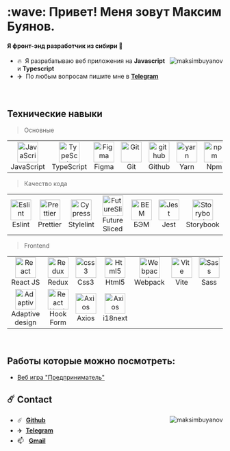 [//]: # (<style )

[//]: # (    type='text/css'>)

[//]: # (        .img {)

[//]: # (            width: 100%;)

[//]: # (            max-width: 48px;)

[//]: # (            height: auto;)

[//]: # (            max-height: 48px;)

[//]: # (        })

[//]: # (        .img-wrapper {)

[//]: # (            display: flex;)

[//]: # (            align-items: center;)

[//]: # (            justify-content: center;)

[//]: # (            flex-grow: 1;)

[//]: # (            width: 100%;)

[//]: # (        })

[//]: # (        .cell {)

[//]: # (            max-width: 60px;)

[//]: # (            border: 1px solid grey;)

[//]: # (            padding: 15px 10px 15px;)

[//]: # (            display: flex;)

[//]: # (            flex-direction: column;)

[//]: # (            align-items: center;)

[//]: # (            gap: 10px;)

[//]: # (        })

[//]: # (        .text-description {)

[//]: # (            width: 60px;)

[//]: # (            text-align: center;)

[//]: # (            font-size: 12px;)

[//]: # (        })

[//]: # (        .grid {)

[//]: # (            display: grid;)

[//]: # (            grid-auto-flow: column;)

[//]: # (            justify-content: start;)

[//]: # (            margin-bottom: 5px;)

[//]: # (        })

[//]: # (</style>)

<h1 align="left">:wave: Привет! Меня зовут Максим Буянов. </h1>

<h4 align="left">Я фронт-энд разработчик из сибири 🧊</h4>

<a href="#maksimbuyanov-title">
  <img src="https://github-readme-stats.vercel.app/api?username=maksimbuyanov&show_icons=true&theme=react&count_private=true&include_all_commits=true" alt="maksimbuyanov" align="right" />
</a>

- :fire: &nbsp;Я разрабатываю веб приложения на **Javascript** и **Typescript**
- :airplane: &nbsp;По любым вопросам пишите мне в **[Telegram](https://t.me/maksimbuyanov)**

<br>

<h2 align="left" id="maksimbuyanov-stack">Технические навыки</h2>

>  Основные

<table>
<tr>
    <td align="center">
        <a width='48' height='48'  href="#maksimbuyanov-stack">
            <img width='48' height='48'  src="https://upload.wikimedia.org/wikipedia/commons/thumb/9/99/Unofficial_JavaScript_logo_2.svg/1024px-Unofficial_JavaScript_logo_2.svg.png" width="48" height="48" alt="JavaScript" />
        </a>
        <br>
        JavaScript
    </td>
    <td align="center">
        <a width='48' height='48' href="#maksimbuyanov-stack"  >
            <img width='48' height='48' src="https://upload.wikimedia.org/wikipedia/commons/thumb/4/4c/Typescript_logo_2020.svg/1200px-Typescript_logo_2020.svg.png" width="48" height="48" alt="TypeScript" />
        </a>
        <br>
        TypeScript
    </td>
    <td align="center">
        <a width='48' height='48' href="#maksimbuyanov-stack"  >
            <img width='48' height='48' src="https://upload.wikimedia.org/wikipedia/commons/3/33/Figma-logo.svg" alt="Figma" />
        </a>
        <br>
        Figma
    </td>
    <td align="center">
        <a width='48' height='48' href="#maksimbuyanov-stack" >
            <img width='48' height='48' src="https://upload.wikimedia.org/wikipedia/commons/thumb/3/3f/Git_icon.svg/1200px-Git_icon.svg.png" alt="Git" />
        </a>
        <br>
        Git
    </td>
    <td align="center">
        <a width='48' height='48' href="#maksimbuyanov-stack" >
            <img width='48' height='48' src="https://docs.github.com/assets/cb-803/images/site/favicon.svg" alt="github" />
        </a>
        <br align="center">
        Github
    </td>
    <td align="center">
        <a width='48' height='48' href="#maksimbuyanov-stack" >
            <img width='48' height='48' src="https://brandeps.com/icon-download/Y/Yarn-icon-vector-03.svg" alt="yarn" />
        </a>
        <br>
        Yarn
    </td>
    <td align="center">
        <a width='48' height='48' href="#maksimbuyanov-stack" >
            <img width='48' height='48' src="https://brandeps.com/icon-download/N/Npm-icon-vector-05.svg" alt="npm" />
        </a>
        <br>
        Npm
    </td>
</tr>
</table>

>  Качество кода
<table>
<tr>
    <td align="center">
        <a width='48' height='48' href="#maksimbuyanov-stack">
            <img width='48' height='48' src="https://brandeps.com/icon-download/E/Eslint-icon-vector-02.svg" alt="Eslint" />
        </a>
        <br>Eslint
    </td>
    <td align="center">
        <a width='48' height='48' href="#maksimbuyanov-stack">
            <img width='48' height='48' src="https://brandeps.com/icon-download/P/Prettier-icon-vector-02.svg" alt="Prettier" />
        </a>
        <br>Prettier
    </td>
    <td align="center">
        <a width='48' height='48' href="#maksimbuyanov-stack" >
            <img width='48' height='48' src="https://brandeps.com/logo-download/S/Stylelint-logo-vector-01.svg" alt="Cypress" />
        </a>
        <br>Stylelint
    </td>
    <td align="center">
        <a width='48' height='48' href="#maksimbuyanov-stack" >
            <img width='48' height='48' src="https://feature-sliced.design/img/brand/logo-primary.png"  alt="FutureSliced" />
        </a>
        <br>Future Sliced
    </td>
    <td align="center">
        <a width='48' height='48' href="#maksimbuyanov-stack" >
            <img width='48' height='48' src="https://cdn.worldvectorlogo.com/logos/bem.svg"  alt="BEM" />
        </a>
        <br>БЭМ
    </td>
    <td align="center">
        <a width='48' height='48' href="#maksimbuyanov-stack" >
            <img width='48' height='48' src="https://brandeps.com/icon-download/J/Jest-icon-vector-02.svg"  alt="Jest" />
        </a>
        <br> Jest
    </td>
    <td align="center">
        <a width='48' height='48' href="#maksimbuyanov-stack" >
            <img width='48' height='48' src="https://brandeps.com/icon-download/S/Storybook-icon-vector-02.svg" alt="Storybook" />
        </a>
        <br> Storybook
    </td>
</tr>
</table>

>  Frontend

<table>
<tr>
    <td align="center">
        <a width='48' height='48' href="#maksimbuyanov-stack">
            <img width='48' height='48' src="	https://upload.wikimedia.org/wikipedia/commons/thumb/a/a7/React-icon.svg/90px-React-icon.svg.png"  alt="React" />
        </a>
        <br>React JS
    </td>
    <td align="center">
        <a width='48' height='48' href="#maksimbuyanov-stack" >
            <img width='48' height='48' src="https://cdn.worldvectorlogo.com/logos/redux.svg" alt="Redux" />
        </a>
        <br> Redux
    </td>
    <td align="center">
        <a width='48' height='48' href="#maksimbuyanov-stack" >
            <img width='48' height='48' src="https://upload.wikimedia.org/wikipedia/commons/6/62/CSS3_logo.svg" alt="css3" />
        </a>
        <br> Css3
    </td>
    <td align="center">
        <a width='48' height='48' href="#maksimbuyanov-stack">
            <img width='48' height='48' src="https://upload.wikimedia.org/wikipedia/commons/thumb/6/61/HTML5_logo_and_wordmark.svg/80px-HTML5_logo_and_wordmark.svg.png" alt="Html5" />
        </a>
        <br> Html5
    </td>
    <td align="center">
        <a width='48' height='48' href="#maksimbuyanov-stack" >
            <img width='48' height='48' src="https://brandeps.com/icon-download/W/Webpack-icon-vector-02.svg" alt="Webpack" />
        </a>
        <br> Webpack
    </td>
    <td align="center">
        <a width='48' height='48' href="#maksimbuyanov-stack" >
            <img width='48' height='48' src="https://vitejs.dev/logo.svg" alt="Vite" />
        </a>
        <br> Vite
    </td>
    <td align="center">
        <a width='48' height='48' href="#maksimbuyanov-stack">
            <img width='48' height='48' src="https://brandeps.com/icon-download/S/Sass-icon-vector-04.svg" alt="Sass" />
        </a>
        <br> Sass
    </td>
</tr>
<tr>
    <td align="center">
        <a width='48' height='48' href="#maksimbuyanov-stack">
            <img width='48' height='48' src="https://cdn.dribbble.com/users/125056/screenshots/1764500/99miles_layout-adaptive_1-4-1.gif" alt="Adaptive design" />
        </a>
        <br> Adaptive design
    </td>
    <td align="center">
        <a width='48' height='48' href="#maksimbuyanov-stack">
            <img width='48' height='48' src="https://avatars.githubusercontent.com/u/53986236?s=200&v=4" alt="React Hook Form" />
        </a>
        <br>Hook Form
    </td>
    <td align="center">
        <a width='48' height='48' href="#maksimbuyanov-stack">
            <img width='48' height='48' src="https://upload.wikimedia.org/wikipedia/commons/d/d1/Axios_%28computer_library%29_logo.svg" alt="Axios" />
        </a>
        <br>Axios
    </td>
    <td align="center">
        <a width='48' height='48' href="#maksimbuyanov-stack">
            <img width='48' height='48' src="https://www.gitbook.com/cdn-cgi/image/width=40,height=40,fit=contain,dpr=1,format=auto/https%3A%2F%2F1143667985-files.gitbook.io%2F~%2Ffiles%2Fv0%2Fb%2Fgitbook-legacy-files%2Fo%2Fspaces%252F-L9iS6Wm2hynS5H9Gj7j%252Favatar.png%3Fgeneration%3D1523462254548780%26alt%3Dmedia" alt="Axios" />
        </a>
        <br>i18next
    </td>

</tr>
</table>



[//]: # (## :package: Packages)

[//]: # (- [name]&#40;link&#41;)

<br>

<h2 align="left" id="maksimbuyanov-stack">Работы которые можно посмотреть:</h2>

* [Веб игра "Предприниматель"](https://maksimbuyanov.github.io/pet/)

## :comet: Contact
<a href="#maksimbuyanov-title">
  <img align="right" src="https://github-readme-stats.vercel.app/api/top-langs?username=maksimbuyanov&show_icons=true&locale=en&layout=compact&theme=react" alt="maksimbuyanov" />
</a>

- :comet: &nbsp;**[Github](https://github.com/maksimbuyanov)**
- :airplane: &nbsp;**[Telegram](https://t.me/maksimbuyanov)**
- :mailbox: &nbsp; <a href="mailto:maksim.buyanov@gmail.com">**Gmail**</a>
<br>
